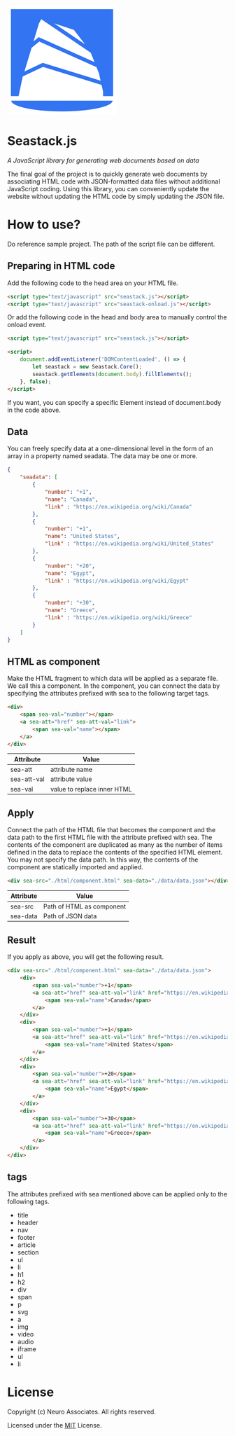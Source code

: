 ![Logo of Seastack](./img/logo.png)

# Seastack.js
*A JavaScript library for generating web documents based on data*

The final goal of the project is to quickly generate web documents by associating HTML code with JSON-formatted data files without additional JavaScript coding. Using this library, you can conveniently update the website without updating the HTML code by simply updating the JSON file.


# How to use?

Do reference sample project. The path of the script file can be different.

## Preparing in HTML code

Add the following code to the head area on your HTML file.

```html
<script type="text/javascript" src="seastack.js"></script>
<script type="text/javascript" src="seastack-onload.js"></script>
```

Or add the following code in the head and body area to manually control the onload event.

```html
<script type="text/javascript" src="seastack.js"></script>
```

```html
<script>
    document.addEventListener('DOMContentLoaded', () => {
        let seastack = new Seastack.Core();
        seastack.getElements(document.body).fillElements();
    }, false);
</script>
```

If you want, you can specify a specific Element instead of document.body in the code above.


## Data

You can freely specify data at a one-dimensional level in the form of an array in a property named seadata. The data may be one or more.

```json
{
    "seadata": [
        {
            "number": "+1",
            "name": "Canada",
            "link" : "https://en.wikipedia.org/wiki/Canada"
        },
        {
            "number": "+1",
            "name": "United States",
            "link" : "https://en.wikipedia.org/wiki/United_States"
        },
        {
            "number": "+20",
            "name": "Egypt",
            "link" : "https://en.wikipedia.org/wiki/Egypt"
        },
        {
            "number": "+30",
            "name": "Greece",
            "link" : "https://en.wikipedia.org/wiki/Greece"
        }
    ]
}
```

## HTML as component

Make the HTML fragment to which data will be applied as a separate file. We call this a component. In the component, you can connect the data by specifying the attributes prefixed with sea to the following target tags.

```html
<div>
    <span sea-val="number"></span>
    <a sea-att="href" sea-att-val="link">
        <span sea-val="name"></span>
    </a>
</div>
```

Attribute | Value
------------ | -------------
sea-att | attribute name
sea-att-val | attribute value
sea-val | value to replace inner HTML


## Apply

Connect the path of the HTML file that becomes the component and the data path to the first HTML file with the attribute prefixed with sea. The contents of the component are duplicated as many as the number of items defined in the data to replace the contents of the specified HTML element. You may not specify the data path. In this way, the contents of the component are statically imported and applied.

```html
<div sea-src="./html/component.html" sea-data="./data/data.json"></div>
```

Attribute | Value
------------ | -------------
sea-src | Path of HTML as component
sea-data | Path of JSON data

## Result

If you apply as above, you will get the following result.

```html
<div sea-src="./html/component.html" sea-data="./data/data.json">
    <div>
        <span sea-val="number">+1</span>
        <a sea-att="href" sea-att-val="link" href="https://en.wikipedia.org/wiki/Canada">
            <span sea-val="name">Canada</span>
        </a>
    </div>
    <div>
        <span sea-val="number">+1</span>
        <a sea-att="href" sea-att-val="link" href="https://en.wikipedia.org/wiki/United_States">
            <span sea-val="name">United States</span>
        </a>
    </div>
    <div>
        <span sea-val="number">+20</span>
        <a sea-att="href" sea-att-val="link" href="https://en.wikipedia.org/wiki/Egypt">
            <span sea-val="name">Egypt</span>
        </a>
    </div>
    <div>
        <span sea-val="number">+30</span>
        <a sea-att="href" sea-att-val="link" href="https://en.wikipedia.org/wiki/Greece">
            <span sea-val="name">Greece</span>
        </a>
    </div>
</div>
```

## tags

The attributes prefixed with sea mentioned above can be applied only to the following tags.

* title
* header
* nav
* footer
* article
* section
* ul
* li
* h1
* h2
* div
* span
* p
* svg
* a
* img
* video
* audio
* iframe
* ul
* li



# License

Copyright (c) Neuro Associates. All rights reserved.

Licensed under the [MIT](LICENSE.txt) License.